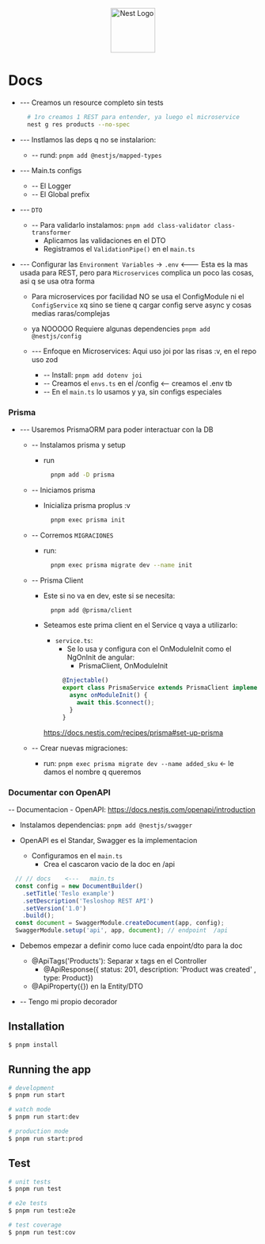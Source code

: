 <p align="center">
  <a href="http://nestjs.com/" target="blank"><img src="https://nestjs.com/img/logo-small.svg" width="90" alt="Nest Logo" /></a>
</p>

# Docs
- --- Creamos un resource completo sin tests
  ```sh
    # 1ro creamos 1 REST para entender, ya luego el microservice
    nest g res products --no-spec
  ```
- --- Instlamos las deps q no se instalarion:
  - -- rund: `pnpm add @nestjs/mapped-types`
  

- --- Main.ts configs
  - -- El    Logger
  - -- El    Global prefix






- --- `DTO`
  - -- Para validarlo instalamos:  `pnpm add class-validator class-transformer`
    - Aplicamos las validaciones en el DTO
    - Registramos el `ValidationPipe()` en el  `main.ts`




- --- Configurar las `Environment Variables` -> `.env`   <--- Esta es la mas usada para REST, pero para `Microservices` complica un poco las cosas, asi q se usa otra forma
  - Para microservices por facilidad NO se usa el ConfigModule ni el `ConfigService` xq sino se tiene q cargar config serve async y cosas medias raras/complejas
  - ya NOOOOO Requiere algunas dependencies   `pnpm add @nestjs/config`

  - --- Enfoque en Microservices: Aqui uso joi por las risas :v, en el repo uso zod
    - -- Install:     `pnpm add dotenv joi`
    - -- Creamos el   `envs.ts`    en el  /config   <--  creamos el .env tb
    - -- En el   `main.ts`   lo usamos y ya, sin configs especiales





### Prisma
- --- Usaremos PrismaORM para poder interactuar con la DB
  - -- Instalamos prisma y setup
    - run
      ```sh
        pnpm add -D prisma
      ```

  - -- Iniciamos prisma
    - Inicializa prisma proplus :v
      ```sh
        pnpm exec prisma init
      ```

  - -- Corremos `MIGRACIONES`
    - run:
      ```sh
        pnpm exec prisma migrate dev --name init
      ```

  - -- Prisma Client
    - Este si no va en dev, este si se necesita:
      ```sh
        pnpm add @prisma/client
      ```

    - Seteamos este prima client en el Service q vaya a utilizarlo:
      - `service.ts`:
        - Se lo usa y configura con el OnModuleInit como el NgOnInit de angular:
          - PrismaClient, OnModuleInit
        ```ts
          @Injectable()
          export class PrismaService extends PrismaClient implements OnModuleInit {
            async onModuleInit() {
              await this.$connect();
            }
          }
        ```

      https://docs.nestjs.com/recipes/prisma#set-up-prisma


  - -- Crear nuevas migraciones:
    - run: `pnpm exec prisma migrate dev --name added_sku`  <- le damos el nombre q queremos





<!-- /* ================================================================ -->
### Documentar con OpenAPI
-- Documentacion - OpenAPI: https://docs.nestjs.com/openapi/introduction
  - Instalamos dependencias:    `pnpm add @nestjs/swagger`

  - OpenAPI es el Standar, Swagger es la implementacion
    - Configuramos en el      `main.ts`
      - Crea el cascaron vacio de la doc en  /api
```js
  // // docs    <---   main.ts
  const config = new DocumentBuilder()
    .setTitle('Teslo example')
    .setDescription('Tesloshop REST API')
    .setVersion('1.0')
    .build();
  const document = SwaggerModule.createDocument(app, config);
  SwaggerModule.setup('api', app, document); // endpoint  /api
```

  - Debemos empezar a definir como luce cada enpoint/dto para la doc
    - @ApiTags('Products'): Separar x tags  en el Controller
      -  @ApiResponse({ status: 201, description: 'Product was created' , type: Product})
    - @ApiProperty({})  en la Entity/DTO

  - -- Tengo mi propio decorador







<!-- ========================================================================================== -->
## Installation

```bash
$ pnpm install
```

## Running the app

```bash
# development
$ pnpm run start

# watch mode
$ pnpm run start:dev

# production mode
$ pnpm run start:prod
```

## Test

```bash
# unit tests
$ pnpm run test

# e2e tests
$ pnpm run test:e2e

# test coverage
$ pnpm run test:cov
```
